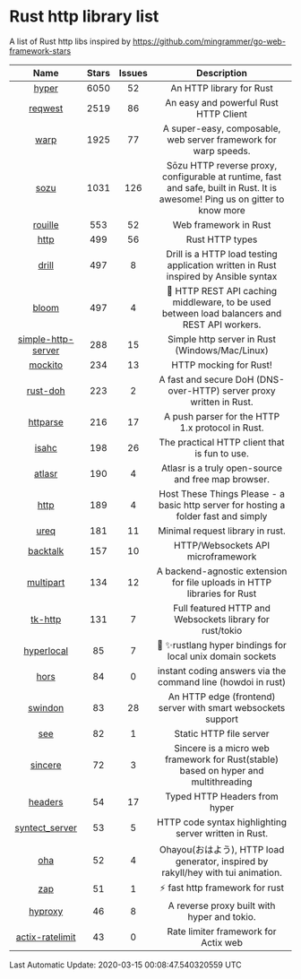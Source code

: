 # Rust http library list

A list of Rust http libs inspired by https://github.com/mingrammer/go-web-framework-stars


|Name|Stars|Issues|Description|
|:--:|:---:|:--:|:----:|
|[hyper](https://github.com/hyperium/hyper)|6050|52|An HTTP library for Rust|
|[reqwest](https://github.com/seanmonstar/reqwest)|2519|86|An easy and powerful Rust HTTP Client|
|[warp](https://github.com/seanmonstar/warp)|1925|77|A super-easy, composable, web server framework for warp speeds.|
|[sozu](https://github.com/sozu-proxy/sozu)|1031|126|Sōzu HTTP reverse proxy, configurable at runtime, fast and safe, built in Rust. It is awesome! Ping us on gitter to know more|
|[rouille](https://github.com/tomaka/rouille)|553|52|Web framework in Rust|
|[http](https://github.com/hyperium/http)|499|56|Rust HTTP types|
|[drill](https://github.com/fcsonline/drill)|497|8|Drill is a HTTP load testing application written in Rust  inspired by Ansible syntax|
|[bloom](https://github.com/valeriansaliou/bloom)|497|4|:cherry_blossom: HTTP REST API caching middleware, to be used between load balancers and REST API workers.|
|[simple-http-server](https://github.com/TheWaWaR/simple-http-server)|288|15|Simple http server in Rust (Windows/Mac/Linux)|
|[mockito](https://github.com/lipanski/mockito)|234|13|HTTP mocking for Rust!|
|[rust-doh](https://github.com/jedisct1/rust-doh)|223|2|A fast and secure DoH (DNS-over-HTTP) server proxy written in Rust.|
|[httparse](https://github.com/seanmonstar/httparse)|216|17|A push parser for the HTTP 1.x protocol in Rust.|
|[isahc](https://github.com/sagebind/isahc)|198|26|The practical HTTP client that is fun to use.|
|[atlasr](https://github.com/atlasr-org/atlasr)|190|4|Atlasr is a truly open-source and free map browser.|
|[http](https://github.com/thecoshman/http)|189|4|Host These Things Please - a basic http server for hosting a folder fast and simply|
|[ureq](https://github.com/algesten/ureq)|181|11|Minimal request library in rust.|
|[backtalk](https://github.com/lord/backtalk)|157|10|HTTP/Websockets API microframework|
|[multipart](https://github.com/abonander/multipart)|134|12|A backend-agnostic extension for file uploads in HTTP libraries for Rust|
|[tk-http](https://github.com/swindon-rs/tk-http)|131|7|Full featured HTTP and Websockets library for rust/tokio|
|[hyperlocal](https://github.com/softprops/hyperlocal)|85|7|🔌 ✨rustlang hyper bindings for local unix domain sockets|
|[hors](https://github.com/WindSoilder/hors)|84|0|instant coding answers via the command line (howdoi in rust)|
|[swindon](https://github.com/swindon-rs/swindon)|83|28|An HTTP edge (frontend) server with smart websockets support|
|[see](https://github.com/wyhaya/see)|82|1|Static HTTP file server|
|[sincere](https://github.com/danclive/sincere)|72|3|Sincere is a micro web framework for Rust(stable) based on hyper and multithreading|
|[headers](https://github.com/hyperium/headers)|54|17|Typed HTTP Headers from hyper|
|[syntect_server](https://github.com/sourcegraph/syntect_server)|53|5|HTTP code syntax highlighting server written in Rust.|
|[oha](https://github.com/hatoo/oha)|52|4|Ohayou(おはよう), HTTP load generator, inspired by rakyll/hey with tui animation.|
|[zap](https://github.com/oltdaniel/zap)|51|1|:zap: fast http framework for rust|
|[hyproxy](https://github.com/moosingin3space/hyproxy)|46|8|A reverse proxy built with hyper and tokio.|
|[actix-ratelimit](https://github.com/TerminalWitchcraft/actix-ratelimit)|43|0|Rate limiter framework for Actix web|

Last Automatic Update: 2020-03-15 00:08:47.540320559 UTC